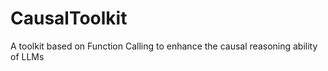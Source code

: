 # CausalToolkit
A toolkit based on Function Calling to enhance the causal reasoning ability of LLMs
